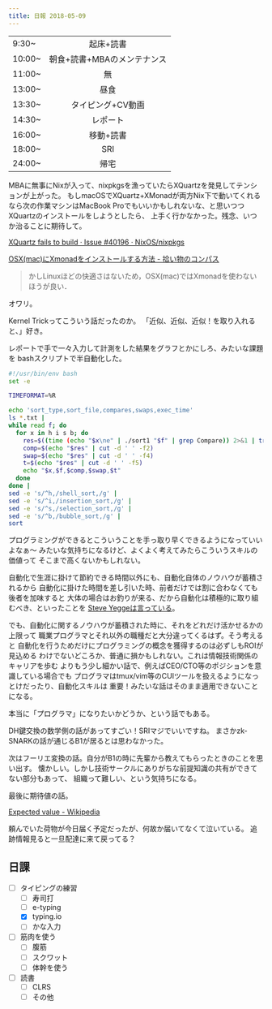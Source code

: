 ```yaml
---
title: 日報 2018-05-09
---
```


|||
|:-|:-:|
|9:30~|起床+読書|
|10:00~|朝食+読書+MBAのメンテナンス|
|11:00~|無|
|13:00~|昼食|
|13:30~|タイピング+CV動画|
|14:30~|レポート|
|16:00~|移動+読書|
|18:00~|SRI|
|24:00~|帰宅|

MBAに無事にNixが入って、nixpkgsを漁っていたらXQuartzを発見してテンションが上がった。
もしmacOSでXQuartz+XMonadが両方Nix下で動いてくれるなら次の作業マシンはMacBook
Proでもいいかもしれないな、と思いつつXQuartzのインストールをしようとしたら、
上手く行かなかった。残念、いつか治ることに期待して。

[XQuartz fails to build · Issue #40196 · NixOS/nixpkgs](https://github.com/NixOS/nixpkgs/issues/40196)

[OSX(mac)にXmonadをインストールする方法 - 拾い物のコンパス](http://poppycompass.hatenablog.jp/entry/2016/08/03/073310)

> かしLinuxほどの快適さはないため，OSX(mac)ではXmonadを使わないほうが良い．

オワリ。

Kernel Trickってこういう話だったのか。
「近似、近似、近似！を取り入れると、」好き。

レポートで手で一々入力して計測をした結果をグラフとかにしろ、みたいな課題を
bashスクリプトで半自動化した。

```bash
#!/usr/bin/env bash
set -e

TIMEFORMAT=%R

echo 'sort_type,sort_file,compares,swaps,exec_time'
ls *.txt |
while read f; do
  for x in h i s b; do
    res=$((time (echo "$x\ne" | ./sort1 "$f" | grep Compare)) 2>&1 | tr '\n' ' ')
    comp=$(echo "$res" | cut -d ' ' -f2)
    swap=$(echo "$res" | cut -d ' ' -f4)
    t=$(echo "$res" | cut -d ' ' -f5)
    echo "$x,$f,$comp,$swap,$t"
  done
done |
sed -e 's/^h,/shell_sort,/g' |
sed -e 's/^i,/insertion_sort,/g' |
sed -e 's/^s,/selection_sort,/g' |
sed -e 's/^b,/bubble_sort,/g' |
sort
```

プログラミングができるとこういうことを手っ取り早くできるようになっていいよなぁ〜
みたいな気持ちになるけど、よくよく考えてみたらこういうスキルの価値って
そこまで高くないかもしれない。

自動化で生涯に掛けて節約できる時間以外にも、自動化自体のノウハウが蓄積されるから
自動化に掛けた時間を差し引いた時、前者だけでは割に合わなくても後者を加味すると
大体の場合はお釣りが来る、だから自動化は積極的に取り組むべき、といったことを
[Steve Yeggeは言っている](https://sites.google.com/site/steveyegge2/saving-time)。

でも、自動化に関するノウハウが蓄積された時に、それをどれだけ活かせるかの上限って
職業プログラマとそれ以外の職種だと大分違ってくるはず。そう考えると
自動化を行うためだけにプログラミングの概念を獲得するのは必ずしもROIが見込める
わけでないどころか、普通に損かもしれない。これは情報技術関係のキャリアを歩む
よりもう少し細かい話で、例えばCEO/CTO等のポジションを意識している場合でも
プログラマはtmux/vim等のCUIツールを扱えるようになっとけだったり、自動化スキルは
重要！みたいな話はそのまま適用できないことになる。

本当に「プログラマ」になりたいかどうか、という話でもある。

DH鍵交換の数学側の話があってすごい！SRIマジでいいですね。
まさかzk-SNARKの話が通じるB1が居るとは思わなかった。

次はフーリエ変換の話。自分がB1の時に先輩から教えてもらったときのことを思い出す。
懐かしい。しかし技術サークルにありがちな前提知識の共有ができてない部分もあって、
組織って難しい、という気持ちになる。

最後に期待値の話。

[Expected value - Wikipedia](https://en.wikipedia.org/wiki/Expected_value#General_case)

頼んでいた荷物が今日届く予定だったが、何故か届いてなくて泣いている。
追跡情報見ると一旦配達に来て戻ってる？

## 日課

- [ ] タイピングの練習
	+ [ ] 寿司打
	+ [ ] e-typing
	+ [x] typing.io
	+ [ ] かな入力
- [ ] 筋肉を使う
	+ [ ] 腹筋
	+ [ ] スクワット
	+ [ ] 体幹を使う
- [ ] 読書
	+ [ ] CLRS
	+ [ ] その他
